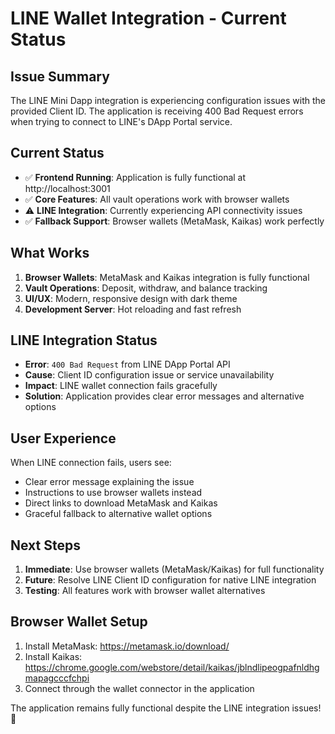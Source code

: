 # LINE Wallet Integration - Current Status

## Issue Summary
The LINE Mini Dapp integration is experiencing configuration issues with the provided Client ID. The application is receiving 400 Bad Request errors when trying to connect to LINE's DApp Portal service.

## Current Status
- ✅ **Frontend Running**: Application is fully functional at http://localhost:3001
- ✅ **Core Features**: All vault operations work with browser wallets
- ⚠️ **LINE Integration**: Currently experiencing API connectivity issues
- ✅ **Fallback Support**: Browser wallets (MetaMask, Kaikas) work perfectly

## What Works
1. **Browser Wallets**: MetaMask and Kaikas integration is fully functional
2. **Vault Operations**: Deposit, withdraw, and balance tracking
3. **UI/UX**: Modern, responsive design with dark theme
4. **Development Server**: Hot reloading and fast refresh

## LINE Integration Status
- **Error**: `400 Bad Request` from LINE DApp Portal API
- **Cause**: Client ID configuration issue or service unavailability
- **Impact**: LINE wallet connection fails gracefully
- **Solution**: Application provides clear error messages and alternative options

## User Experience
When LINE connection fails, users see:
- Clear error message explaining the issue
- Instructions to use browser wallets instead
- Direct links to download MetaMask and Kaikas
- Graceful fallback to alternative wallet options

## Next Steps
1. **Immediate**: Use browser wallets (MetaMask/Kaikas) for full functionality
2. **Future**: Resolve LINE Client ID configuration for native LINE integration
3. **Testing**: All features work with browser wallet alternatives

## Browser Wallet Setup
1. Install MetaMask: https://metamask.io/download/
2. Install Kaikas: https://chrome.google.com/webstore/detail/kaikas/jblndlipeogpafnldhgmapagcccfchpi
3. Connect through the wallet connector in the application

The application remains fully functional despite the LINE integration issues! 🎉
